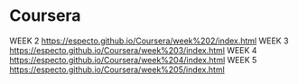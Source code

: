 # Coursera
WEEK 2 https://especto.github.io/Coursera/week%202/index.html
WEEK 3 https://especto.github.io/Coursera/week%203/index.html
WEEK 4 https://especto.github.io/Coursera/week%204/index.html
WEEK 5 https://especto.github.io/Coursera/week%205/index.html
